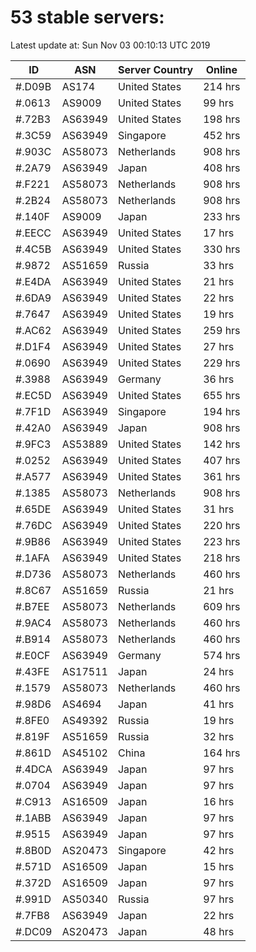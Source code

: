# 53 stable servers:

Latest update at: Sun Nov 03 00:10:13 UTC 2019

| ID | ASN | Server Country | Online |
| -- | --- | -------------- | ------ |
| #.D09B | AS174 | United States | 214 hrs |
| #.0613 | AS9009 | United States | 99 hrs |
| #.72B3 | AS63949 | United States | 198 hrs |
| #.3C59 | AS63949 | Singapore | 452 hrs |
| #.903C | AS58073 | Netherlands | 908 hrs |
| #.2A79 | AS63949 | Japan | 408 hrs |
| #.F221 | AS58073 | Netherlands | 908 hrs |
| #.2B24 | AS58073 | Netherlands | 908 hrs |
| #.140F | AS9009 | Japan | 233 hrs |
| #.EECC | AS63949 | United States | 17 hrs |
| #.4C5B | AS63949 | United States | 330 hrs |
| #.9872 | AS51659 | Russia | 33 hrs |
| #.E4DA | AS63949 | United States | 21 hrs |
| #.6DA9 | AS63949 | United States | 22 hrs |
| #.7647 | AS63949 | United States | 19 hrs |
| #.AC62 | AS63949 | United States | 259 hrs |
| #.D1F4 | AS63949 | United States | 27 hrs |
| #.0690 | AS63949 | United States | 229 hrs |
| #.3988 | AS63949 | Germany | 36 hrs |
| #.EC5D | AS63949 | United States | 655 hrs |
| #.7F1D | AS63949 | Singapore | 194 hrs |
| #.42A0 | AS63949 | Japan | 908 hrs |
| #.9FC3 | AS53889 | United States | 142 hrs |
| #.0252 | AS63949 | United States | 407 hrs |
| #.A577 | AS63949 | United States | 361 hrs |
| #.1385 | AS58073 | Netherlands | 908 hrs |
| #.65DE | AS63949 | United States | 31 hrs |
| #.76DC | AS63949 | United States | 220 hrs |
| #.9B86 | AS63949 | United States | 223 hrs |
| #.1AFA | AS63949 | United States | 218 hrs |
| #.D736 | AS58073 | Netherlands | 460 hrs |
| #.8C67 | AS51659 | Russia | 21 hrs |
| #.B7EE | AS58073 | Netherlands | 609 hrs |
| #.9AC4 | AS58073 | Netherlands | 460 hrs |
| #.B914 | AS58073 | Netherlands | 460 hrs |
| #.E0CF | AS63949 | Germany | 574 hrs |
| #.43FE | AS17511 | Japan | 24 hrs |
| #.1579 | AS58073 | Netherlands | 460 hrs |
| #.98D6 | AS4694 | Japan | 41 hrs |
| #.8FE0 | AS49392 | Russia | 19 hrs |
| #.819F | AS51659 | Russia | 32 hrs |
| #.861D | AS45102 | China | 164 hrs |
| #.4DCA | AS63949 | Japan | 97 hrs |
| #.0704 | AS63949 | Japan | 97 hrs |
| #.C913 | AS16509 | Japan | 16 hrs |
| #.1ABB | AS63949 | Japan | 97 hrs |
| #.9515 | AS63949 | Japan | 97 hrs |
| #.8B0D | AS20473 | Singapore | 42 hrs |
| #.571D | AS16509 | Japan | 15 hrs |
| #.372D | AS16509 | Japan | 97 hrs |
| #.991D | AS50340 | Russia | 97 hrs |
| #.7FB8 | AS63949 | Japan | 22 hrs |
| #.DC09 | AS20473 | Japan | 48 hrs |

